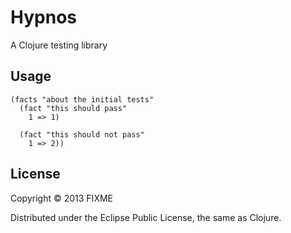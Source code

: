 # Hypnos

A Clojure testing library

## Usage

```
(facts "about the initial tests"
  (fact "this should pass"
    1 => 1)

  (fact "this should not pass"
    1 => 2))
```

## License

Copyright © 2013 FIXME

Distributed under the Eclipse Public License, the same as Clojure.
